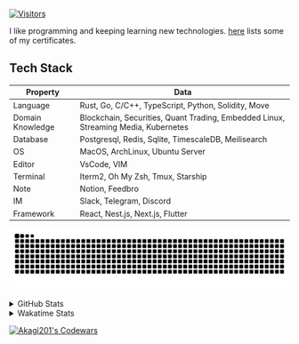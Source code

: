 <!-- markdownlint-disable MD041 MD010 MD033 -->
[![Visitors](https://api.visitorbadge.io/api/daily?path=Akagi201%2FAkagi201&label=Visitors%20Today&countColor=%2337d67a)](https://visitorbadge.io/status?path=Akagi201%2FAkagi201)

I like programming and keeping learning new technologies. [here](https://github.com/Akagi201/blockchain) lists some of my certificates.

## Tech Stack

| Property         	| Data                                                                               	|
|------------------	|------------------------------------------------------------------------------------	|
| Language         	| Rust, Go, C/C++, TypeScript, Python, Solidity, Move                                 |
| Domain Knowledge 	| Blockchain, Securities, Quant Trading, Embedded Linux, Streaming Media, Kubernetes 	|
| Database         	| Postgresql, Redis, Sqlite, TimescaleDB, Meilisearch                                 |
| OS               	| MacOS, ArchLinux, Ubuntu Server                                                     |
| Editor           	| VsCode, VIM                                                                        	|
| Terminal          | Iterm2, Oh My Zsh, Tmux, Starship                                                   |
| Note             	| Notion, Feedbro                                                                    	|
| IM               	| Slack, Telegram, Discord                                                            |
| Framework         | React, Nest.js, Next.js, Flutter                                                   	|

[![github contribution grid snake animation](https://raw.githubusercontent.com/Akagi201/Akagi201/output/github-contribution-grid-snake.svg#gh-light-mode-only)](https://github.com/Akagi201)

<details>
<summary>GitHub Stats</summary>
  <a href="https://github.com/Akagi201"><img alt="Profile Detail" src="https://raw.githubusercontent.com/Akagi201/Akagi201/master/profile-summary-card-output/dracula/0-profile-details.svg" /></a>
  <a href="https://github.com/Akagi201"><img alt="Github Stats" src="https://raw.githubusercontent.com/Akagi201/Akagi201/master/profile-summary-card-output/dracula/3-stats.svg" /></a>
  <a href="https://github.com/Akagi201"><img alt="Lang By Commits" src="https://raw.githubusercontent.com/Akagi201/Akagi201/master/profile-summary-card-output/dracula/2-most-commit-language.svg" /></a>
</details>

<details>
<summary>Wakatime Stats</summary>
<br>

<!--START_SECTION:waka-->
<!--END_SECTION:waka-->

</details>

<a href="https://www.codewars.com/users/Akagi201"><img alt="Akagi201's Codewars" src="https://www.codewars.com/users/Akagi201/badges/small"></a>
